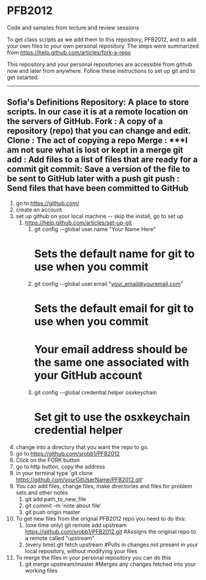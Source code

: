 PFB2012
=======

Code and samples from lecture and review sessions

To get class scripts as we add them to this repository, PFB2012,  and to add your own files to your own personal repository. The steps were summarized from https://help.github.com/articles/fork-a-repo

This repository and your personal repositories are accessible from github now and later from anywhere. Follow these instructions to set up git and to get sstarted. 

---
Sofia's Definitions
Repository: A place to store scripts. In our case it is at a remote location on the servers of GitHub.
Fork      : A copy of a repository (repo) that you can change and edit. 
Clone     : The act of copying a repo
Merge     : ***I am not sure what is lost or kept in a merge 
git add	  : Add files to a list of files that are ready for a commit
git commit: Save a version of the file to be sent to GitHub later with a push
git push  : Send files that have been committed to GitHub 
---

1. go to https://github.com/
2. create an account.
3. set up github on your local machine -- skip the install, go to set up
	1. https://help.github.com/articles/set-up-git
		1. git config --global user.name "Your Name Here"
		   # Sets the default name for git to use when you commit
		2. git config --global user.email "your_email@youremail.com"
		   # Sets the default email for git to use when you commit
		   # Your email address should be the same one associated with your GitHub account
		3. git config --global credential.helper osxkeychain
		   # Set git to use the osxkeychain credential helper
3. change into a directory that you want the repo to go.
4. go to https://github.com/srobb1/PFB2012
5. Click on the FORK button
5. go to http button, copy the address
6. in your terminal type 'git clone https://github.com/yourGitUserName/PFB2012.git'
7. You can add files, change files, make directories and files for problem sets and other notes
	1. git add path_to_new_file
	2. git commit -m 'note about file'
	3. git push origin master 
8. To get new files from the orignal PFB2012 repo you need to do this:
	1. (one time only) git remote add upstream https://github.com/srobb1/PFB2012.git #Assigns the original repo to a remote called "upstream"
	2. (every time) git fetch upstream #Pulls in changes not present in your local repository, without modifying your files
9. To merge the files in your personal repository you can do this
	1. git merge upstream/master #Merges any changes fetched into your working files
